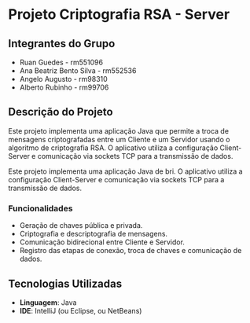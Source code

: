 # Projeto Criptografia RSA - Server


## Integrantes do Grupo

- Ruan Guedes - rm551096
- Ana Beatriz Bento Silva - rm552536
- Angelo Augusto - rm98310
- Alberto Rubinho - rm99706


## Descrição do Projeto

Este projeto implementa uma aplicação Java que permite a troca de mensagens criptografadas entre um Cliente e um Servidor usando o algoritmo de criptografia RSA. O aplicativo utiliza a configuração Client-Server e comunicação via sockets TCP para a transmissão de dados.

Este projeto implementa uma aplicação Java de bri. O aplicativo utiliza a configuração Client-Server e comunicação via sockets TCP para a transmissão de dados.

### Funcionalidades

- Geração de chaves pública e privada.
- Criptografia e descriptografia de mensagens.
- Comunicação bidirecional entre Cliente e Servidor.
- Registro das etapas de conexão, troca de chaves e comunicação de dados.

## Tecnologias Utilizadas

- **Linguagem**: Java
- **IDE**: IntelliJ (ou Eclipse, ou NetBeans)



